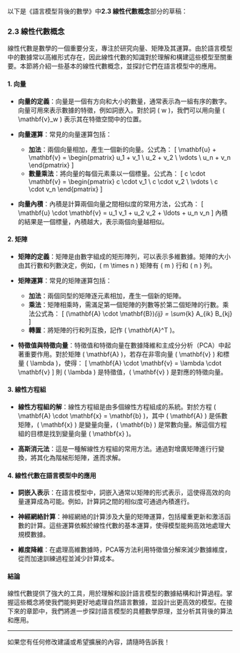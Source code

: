 以下是《語言模型背後的數學》中**2.3 線性代數概念**部分的草稿：

### 2.3 線性代數概念

線性代數是數學的一個重要分支，專注於研究向量、矩陣及其運算。由於語言模型中的數據常以高維形式存在，因此線性代數的知識對於理解和構建這些模型至關重要。本節將介紹一些基本的線性代數概念，並探討它們在語言模型中的應用。

#### 1. 向量

- **向量的定義**：向量是一個有方向和大小的數量，通常表示為一組有序的數字。向量可用來表示數據的特徵，例如詞嵌入。對於詞 \( w \)，我們可以用向量 \( \mathbf{v}_w \) 表示其在特徵空間中的位置。

- **向量運算**：常見的向量運算包括：
  - **加法**：兩個向量相加，產生一個新的向量。公式為：
    \[
    \mathbf{u} + \mathbf{v} = \begin{pmatrix} u_1 + v_1 \\ u_2 + v_2 \\ \vdots \\ u_n + v_n \end{pmatrix}
    \]
  - **數量乘法**：將向量的每個元素乘以一個標量。公式為：
    \[
    c \cdot \mathbf{v} = \begin{pmatrix} c \cdot v_1 \\ c \cdot v_2 \\ \vdots \\ c \cdot v_n \end{pmatrix}
    \]

- **向量內積**：內積是計算兩個向量之間相似度的常用方法，公式為：
  \[
  \mathbf{u} \cdot \mathbf{v} = u_1 v_1 + u_2 v_2 + \ldots + u_n v_n
  \]
  內積的結果是一個標量，內積越大，表示兩個向量越相似。

#### 2. 矩陣

- **矩陣的定義**：矩陣是由數字組成的矩形陣列，可以表示多維數據。矩陣的大小由其行數和列數決定，例如，\( m \times n \) 矩陣有 \( m \) 行和 \( n \) 列。

- **矩陣運算**：常見的矩陣運算包括：
  - **加法**：兩個同型的矩陣逐元素相加，產生一個新的矩陣。
  - **乘法**：矩陣相乘時，需滿足第一個矩陣的列數等於第二個矩陣的行數。乘法公式為：
    \[
    (\mathbf{A} \cdot \mathbf{B})_{ij} = \sum_{k} A_{ik} B_{kj}
    \]
  - **轉置**：將矩陣的行和列互換，記作 \( \mathbf{A}^T \)。

- **特徵值與特徵向量**：特徵值和特徵向量在數據降維和主成分分析（PCA）中起著重要作用。對於矩陣 \( \mathbf{A} \)，若存在非零向量 \( \mathbf{v} \) 和標量 \( \lambda \)，使得：
  \[
  \mathbf{A} \cdot \mathbf{v} = \lambda \cdot \mathbf{v}
  \]
  則 \( \lambda \) 是特徵值，\( \mathbf{v} \) 是對應的特徵向量。

#### 3. 線性方程組

- **線性方程組的解**：線性方程組是由多個線性方程組成的系統。對於方程 \( \mathbf{A} \cdot \mathbf{x} = \mathbf{b} \)，其中 \( \mathbf{A} \) 是係數矩陣，\( \mathbf{x} \) 是變量向量，\( \mathbf{b} \) 是常數向量。解這個方程組的目標是找到變量向量 \( \mathbf{x} \)。

- **高斯消元法**：這是一種解線性方程組的常用方法。通過對增廣矩陣進行行變換，將其化為階梯形矩陣，進而求解。

#### 4. 線性代數在語言模型中的應用

- **詞嵌入表示**：在語言模型中，詞嵌入通常以矩陣的形式表示，這使得高效的向量運算成為可能。例如，計算詞之間的相似度可通過內積進行。

- **神經網絡計算**：神經網絡的計算涉及大量的矩陣運算，包括權重更新和激活函數的計算。這些運算依賴於線性代數的基本運算，使得模型能夠高效地處理大規模數據。

- **維度降維**：在處理高維數據時，PCA等方法利用特徵值分解來減少數據維度，從而加速訓練過程並減少計算成本。

#### 結論

線性代數提供了強大的工具，用於理解和設計語言模型的數據結構和計算過程。掌握這些概念將使我們能夠更好地處理自然語言數據，並設計出更高效的模型。在接下來的章節中，我們將進一步探討語言模型的具體數學原理，並分析其背後的算法和應用。

---

如果您有任何修改建議或希望擴展的內容，請隨時告訴我！